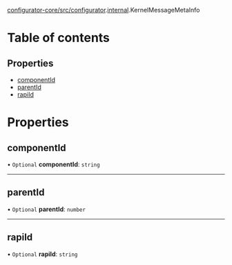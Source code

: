[configurator-core/src/configurator](../modules/configurator_core_src_configurator.md).[internal](../modules/configurator_core_src_configurator._internal_.md).KernelMessageMetaInfo

# Table of contents

## Properties

- [componentId](configurator_core_src_configurator._internal_.KernelMessageMetaInfo.md#componentid)
- [parentId](configurator_core_src_configurator._internal_.KernelMessageMetaInfo.md#parentid)
- [rapiId](configurator_core_src_configurator._internal_.KernelMessageMetaInfo.md#rapiid)

# Properties

## componentId

• `Optional` **componentId**: `string`

___

## parentId

• `Optional` **parentId**: `number`

___

## rapiId

• `Optional` **rapiId**: `string`

